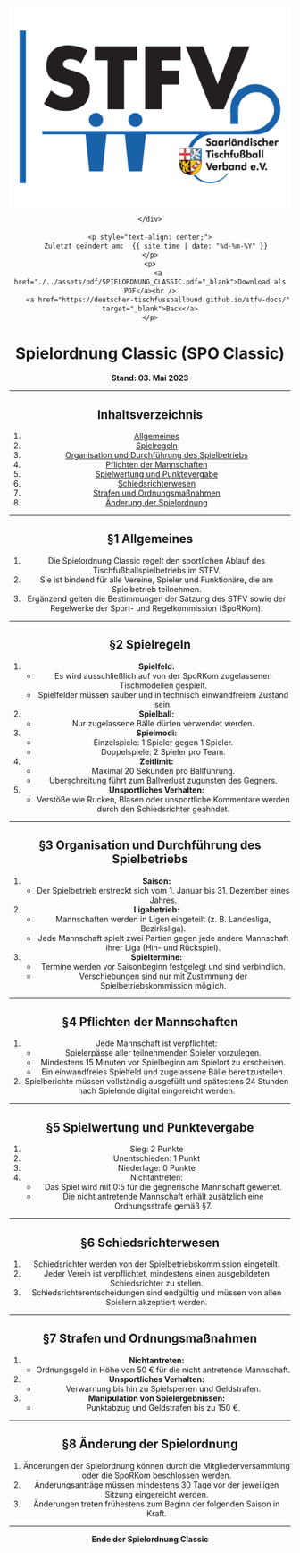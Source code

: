 <div class="html-only" style="text-align: center;">
    <div class="title" style="text-align: center;">
        <img src="images/STFV-LOGO.png" alt="STFV Logo" style="display: block; margin: 0 auto;" />
        
    </div>

    <p style="text-align: center;">
       Zuletzt geändert am:  {{ site.time | date: "%d-%m-%Y" }}
    </p>
    <p>
        <a href="./../assets/pdf/SPIELORDNUNG_CLASSIC.pdf="_blank">Download als PDF</a><br />
        <a href="https://deutscher-tischfussballbund.github.io/stfv-docs/" target="_blank">Back</a>
    </p>
</div>

# Spielordnung Classic (SPO Classic)

**Stand: 03. Mai 2023**

---

## Inhaltsverzeichnis

1. [Allgemeines](#allgemeines)
2. [Spielregeln](#spielregeln)
3. [Organisation und Durchführung des Spielbetriebs](#organisation-und-durchführung-des-spielbetriebs)
4. [Pflichten der Mannschaften](#pflichten-der-mannschaften)
5. [Spielwertung und Punktevergabe](#spielwertung-und-punktevergabe)
6. [Schiedsrichterwesen](#schiedsrichterwesen)
7. [Strafen und Ordnungsmaßnahmen](#strafen-und-ordnungsmaßnahmen)
8. [Änderung der Spielordnung](#änderung-der-spielordnung)

---

## §1 Allgemeines

1. Die Spielordnung Classic regelt den sportlichen Ablauf des Tischfußballspielbetriebs im STFV.
2. Sie ist bindend für alle Vereine, Spieler und Funktionäre, die am Spielbetrieb teilnehmen.
3. Ergänzend gelten die Bestimmungen der Satzung des STFV sowie der Regelwerke der Sport- und Regelkommission (SpoRKom).

---

## §2 Spielregeln

1. **Spielfeld:**
   - Es wird ausschließlich auf von der SpoRKom zugelassenen Tischmodellen gespielt.
   - Spielfelder müssen sauber und in technisch einwandfreiem Zustand sein.
2. **Spielball:**
   - Nur zugelassene Bälle dürfen verwendet werden.
3. **Spielmodi:**
   - Einzelspiele: 1 Spieler gegen 1 Spieler.
   - Doppelspiele: 2 Spieler pro Team.
4. **Zeitlimit:**
   - Maximal 20 Sekunden pro Ballführung.
   - Überschreitung führt zum Ballverlust zugunsten des Gegners.
5. **Unsportliches Verhalten:**
   - Verstöße wie Rucken, Blasen oder unsportliche Kommentare werden durch den Schiedsrichter geahndet.

---

## §3 Organisation und Durchführung des Spielbetriebs

1. **Saison:**
   - Der Spielbetrieb erstreckt sich vom 1. Januar bis 31. Dezember eines Jahres.
2. **Ligabetrieb:**
   - Mannschaften werden in Ligen eingeteilt (z. B. Landesliga, Bezirksliga).
   - Jede Mannschaft spielt zwei Partien gegen jede andere Mannschaft ihrer Liga (Hin- und Rückspiel).
3. **Spieltermine:**
   - Termine werden vor Saisonbeginn festgelegt und sind verbindlich.
   - Verschiebungen sind nur mit Zustimmung der Spielbetriebskommission möglich.

---

## §4 Pflichten der Mannschaften

1. Jede Mannschaft ist verpflichtet:
   - Spielerpässe aller teilnehmenden Spieler vorzulegen.
   - Mindestens 15 Minuten vor Spielbeginn am Spielort zu erscheinen.
   - Ein einwandfreies Spielfeld und zugelassene Bälle bereitzustellen.
2. Spielberichte müssen vollständig ausgefüllt und spätestens 24 Stunden nach Spielende digital eingereicht werden.

---

## §5 Spielwertung und Punktevergabe

1. Sieg: 2 Punkte  
2. Unentschieden: 1 Punkt  
3. Niederlage: 0 Punkte  
4. Nichtantreten:
   - Das Spiel wird mit 0:5 für die gegnerische Mannschaft gewertet.
   - Die nicht antretende Mannschaft erhält zusätzlich eine Ordnungsstrafe gemäß §7.

---

## §6 Schiedsrichterwesen

1. Schiedsrichter werden von der Spielbetriebskommission eingeteilt.
2. Jeder Verein ist verpflichtet, mindestens einen ausgebildeten Schiedsrichter zu stellen.
3. Schiedsrichterentscheidungen sind endgültig und müssen von allen Spielern akzeptiert werden.

---

## §7 Strafen und Ordnungsmaßnahmen

1. **Nichtantreten:**
   - Ordnungsgeld in Höhe von 50 € für die nicht antretende Mannschaft.
2. **Unsportliches Verhalten:**
   - Verwarnung bis hin zu Spielsperren und Geldstrafen.
3. **Manipulation von Spielergebnissen:**
   - Punktabzug und Geldstrafen bis zu 150 €.

---

## §8 Änderung der Spielordnung

1. Änderungen der Spielordnung können durch die Mitgliederversammlung oder die SpoRKom beschlossen werden.
2. Änderungsanträge müssen mindestens 30 Tage vor der jeweiligen Sitzung eingereicht werden.
3. Änderungen treten frühestens zum Beginn der folgenden Saison in Kraft.

---

**Ende der Spielordnung Classic**
